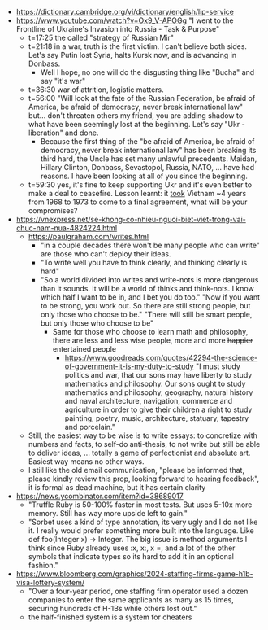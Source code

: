 - https://dictionary.cambridge.org/vi/dictionary/english/lip-service
- https://www.youtube.com/watch?v=Ox9_V-APOGg "I went to the Frontline of Ukraine's Invasion into Russia - Task & Purpose"
	- t=17:25 the called "strategy of Russian Mir"
	- t=21:18 in a war, truth is the first victim. I can't believe both sides. Let's say Putin lost Syria, halts Kursk now, and is advancing in Donbass.
		- Well I hope, no one will do the disgusting thing like "Bucha" and say "it's war"
	- t=36:30 war of attrition, logistic matters.
	- t=56:00 "Will look at the fate of the Russian Federation, be afraid of America, be afraid of democracy, never break international law" but... don't threaten others my friend, you are adding shadow to what have been seemingly lost at the beginning. Let's say "Ukr - liberation" and done.
		- Because the first thing of the "be afraid of America, be afraid of democracy, never break international law" has been breaking its third hard, the Uncle has set many unlawful precedents. Maidan, Hillary Clinton, Donbass, Sevastopol, Russia, NATO, ... have had reasons. I have been looking at all of you since the beginning.
	- t=59:30 yes, it's fine to keep supporting Ukr and it's even better to make a deal to ceasefire. Lesson learnt: it [took](https://en.wikipedia.org/wiki/Paris_Peace_Accords) Vietnam ~4 years from 1968 to 1973 to come to a final agreement, what will be your compromises?
- https://vnexpress.net/se-khong-co-nhieu-nguoi-biet-viet-trong-vai-chuc-nam-nua-4824224.html
	- https://paulgraham.com/writes.html
		- "in a couple decades there won't be many people who can write" are those who can't deploy their ideas.
		- "To write well you have to think clearly, and thinking clearly is hard"
		- "So a world divided into writes and write-nots is more dangerous than it sounds. It will be a world of thinks and think-nots. I know which half I want to be in, and I bet you do too." "Now if you want to be strong, you work out. So there are still strong people, but only those who choose to be." "There will still be smart people, but only those who choose to be"
			- Same for those who choose to learn math and philosophy, there are less and less wise people, more and more <s>happier</s> entertained people
				- https://www.goodreads.com/quotes/42294-the-science-of-government-it-is-my-duty-to-study "I must study politics and war, that our sons may have liberty to study mathematics and philosophy. Our sons ought to study mathematics and philosophy, geography, natural history and naval architecture, navigation, commerce and agriculture in order to give their children a right to study painting, poetry, music, architecture, statuary, tapestry and porcelain."
	- Still, the easiest way to be wise is to write essays: to concretize with numbers and facts, to self-do anti-thesis, to not write but still be able to deliver ideas, ... totally a game of perfectionist and absolute art. Easiest way means no other ways.
	- I still like the old email communication, "please be informed that, please kindly review this prop, looking forward to hearing feedback", it is formal as dead machine, but it has certain clarity
- https://news.ycombinator.com/item?id=38689017
	- "Truffle Ruby is 50-100% faster in most tests. But uses 5-10x more memory. Still has way more upside left to gain."
	- "Sorbet uses a kind of type annotation, its very ugly and I do not like it. I really would prefer something more built into the language. Like def foo(Integer x) -> Integer. The big issue is method arguments I think since Ruby already uses :x, x:, x =, and a lot of the other symbols that indicate types so its hard to add it in an optional fashion."
- https://www.bloomberg.com/graphics/2024-staffing-firms-game-h1b-visa-lottery-system/ 
	- "Over a four-year period, one staffing firm operator used a dozen companies to enter the same applicants as many as 15 times, securing hundreds of H-1Bs while others lost out."
	- the half-finished system is a system for cheaters